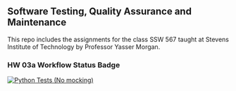 ## Software Testing, Quality Assurance and Maintenance

This repo includes the assignments for the class SSW 567 taught at Stevens Institute of Technology by Professor Yasser Morgan.

### HW 03a Workflow Status Badge
[![Python Tests (No mocking)](https://github.com/IvanFarfan08/SSW567/actions/workflows/python-tests-no-mocking.yml/badge.svg?branch=main)](https://github.com/IvanFarfan08/SSW567/actions/workflows/python-tests-no-mocking.yml)